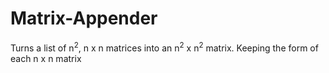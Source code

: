 # Matrix-Appender
Turns a list of n<sup>2</sup>, n x n matrices into an n<sup>2</sup> x n<sup>2</sup> matrix. Keeping the form of each n x n matrix

